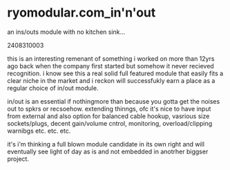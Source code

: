 # ryomodular.com_in'n'out
 an ins/outs module with no kitchen sink...

2408310003

this is an interesting remenant of something i worked on more than  12yrs ago back when the company first  started but somehow it never recieved recognition. i know see this a real solid full featured module that easily fits a clear niche in the market and i  reckon will successfukly earn a place as a regular choice of in/out module.

in/out is an essential if nothingmore than because you gotta get the noises out to spkrs or recsoehow. extending thinngs, ofc it's nice to have input from external and also option for balanced cable  hookup, vasrious size sockets/plugs, decent gain/volume cntrol, monitoring, overload/clipping warnibgs etc. etc. etc.

it's i'm thinking a full blown module candidate in its own  right and will eventually see light of day as is and not embedded in anotrher biggser project.